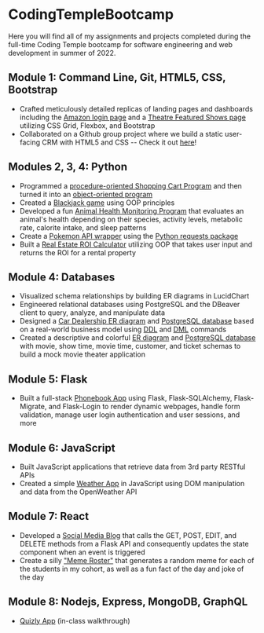 # CodingTempleBootcamp
Here you will find all of my assignments and projects completed during the full-time Coding Temple bootcamp for software engineering and web development in summer of 2022.

## Module 1: Command Line, Git, HTML5, CSS, Bootstrap
- Crafted meticulously detailed replicas of landing pages and dashboards including the [Amazon login page](https://github.com/schererjulie/CodingTempleBootcamp/tree/main/html-css/amazon_replica) and a [Theatre Featured Shows page](https://musical-kitsune-40b761.netlify.app/) utilizing CSS Grid, Flexbox, and Bootstrap
- Collaborated on a Github group project where we build a static user-facing CRM with HTML5 and CSS -- Check it out [here](https://schererjulie.github.io/ReplicaCRM/)!

## Modules 2, 3, 4: Python
- Programmed a [procedure-oriented Shopping Cart Program](https://github.com/schererjulie/CodingTempleBootcamp/blob/main/python1/shopping_cart/shopping_cart_program.ipynb) and then turned it into an [object-oriented program](https://github.com/schererjulie/CodingTempleBootcamp/blob/main/python2/cart_class/cart.ipynb)
- Created a [Blackjack game](https://github.com/schererjulie/CodingTempleBootcamp/blob/main/python2/blackjack_game/Blackjack.ipynb) using OOP principles
- Developed a fun [Animal Health Monitoring Program](https://github.com/schererjulie/CodingTempleBootcamp/blob/main/python2/animal_class/animal.ipynb) that evaluates an animal's health depending on their species, activity levels, metabolic rate, calorite intake, and sleep patterns
- Create a [Pokemon API wrapper](https://github.com/schererjulie/CodingTempleBootcamp/blob/main/python2/python_api/pokemon.ipynb) using the [Python requests package](https://pypi.org/project/requests/)
- Built a [Real Estate ROI Calculator](https://github.com/schererjulie/CodingTempleBootcamp/blob/main/python3/return_on_investment/roi-calculator.py) utilizing OOP that takes user input and returns the ROI for a rental property


## Module 4: Databases
- Visualized schema relationships by building ER diagrams in LucidChart
- Engineered relational databases using PostgreSQL and the DBeaver client to query, analyze, and manipulate data
- Designed a [Car Dealership ER diagram](https://github.com/schererjulie/CodingTempleBootcamp/blob/main/sql/sql_project/car_dealership_ERD.pdf) and [PostgreSQL database](https://github.com/schererjulie/CodingTempleBootcamp/blob/main/sql/sql_project) based on a real-world business model using [DDL](https://github.com/schererjulie/CodingTempleBootcamp/blob/main/sql/sql_project/define_ddl_statements.sql) and [DML](https://github.com/schererjulie/CodingTempleBootcamp/blob/main/sql/sql_project/manip_dml_statements.sql) commands
- Created a descriptive and colorful [ER diagram](https://github.com/schererjulie/CodingTempleBootcamp/blob/main/sql/movie_theater/mod2-movie_theater_ERD.pdf) and [PostgreSQL database](https://github.com/schererjulie/CodingTempleBootcamp/blob/main/sql/movie_theater/mod2-movie_theater.sql) with movie, show time, movie time, customer, and ticket schemas to build a mock movie theater application

## Module 5: Flask
- Built a full-stack [Phonebook App](https://flask-fullstack-phonebook-app.glitch.me) using Flask, Flask-SQLAlchemy, Flask-Migrate, and Flask-Login to render dynamic webpages, handle form validation, manage user login authentication and user sessions, and more


## Module 6: JavaScript
- Built JavaScript applications that retrieve data from 3rd party RESTful APIs
- Created a simple [Weather App](https://juliescherer-weather-app.netlify.app/) in JavaScript using DOM manipulation and data from the OpenWeather API


## Module 7: React
- Developed a [Social Media Blog](https://juliescherer-social-media-blog.netlify.app/) that calls the GET, POST, EDIT, and DELETE methods from a Flask API and consequently updates the state component when an event is triggered
- Create a silly ["Meme Roster"](https://juliescherer-meme-roster.netlify.app/) that generates a random meme for each of the students in my cohort, as well as a fun fact of the day and joke of the day


## Module 8: Nodejs, Express, MongoDB, GraphQL
- [Quizly App](https://github.com/schererjulie/CodingTempleBootcamp/tree/main/nodejs-express/quizly_express_app) (in-class walkthrough)
